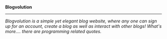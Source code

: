 **Blogvolution**
****
*Blogvolution is a simple yet elegant blog website, where any one can sign up for an account, create a blog as well as interact with other blogs! What's more.... there are programming related quotes.*

